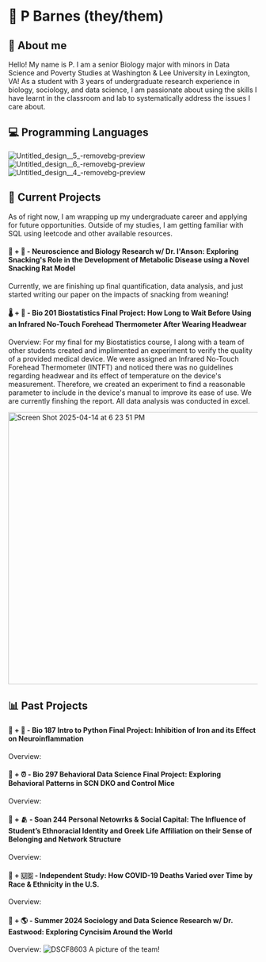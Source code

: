 # 🌱  P Barnes (they/them)

## 🔬 About me
Hello! My name is P. I am a senior Biology major with minors in Data Science and Poverty Studies at Washington & Lee University in Lexington, VA! As a student with 3 years of undergraduate research experience in biology, sociology, and data science, I am passionate about using the skills I have learnt in the classroom and lab to systematically address the issues I care about. 

## 💻 Programming Languages 
![Untitled_design__5_-removebg-preview](https://github.com/user-attachments/assets/9a87f50b-3cf5-4704-bc18-95680e95c696) ![Untitled_design__6_-removebg-preview](https://github.com/user-attachments/assets/c55e0c19-2a40-4bbd-8429-8e6016af51e1) ![Untitled_design__4_-removebg-preview](https://github.com/user-attachments/assets/bddc281d-7b37-4b26-beef-c73928eb5675) 

## 🚧 Current Projects
As of right now, I am wrapping up my undergraduate career and applying for future opportunities. Outside of my studies, I am getting familiar with SQL using leetcode and other available resources.

#### 🐁 + 🍿 - Neuroscience and Biology Research w/ Dr. I'Anson: Exploring Snacking's Role in the Development of Metabolic Disease using a Novel Snacking Rat Model
Currently, we are finishing up final quantification, data analysis, and just started writing our paper on the impacts of snacking from weaning!

#### 🌡️ + 🧣 - Bio 201 Biostatistics Final Project: How Long to Wait Before Using an Infrared No-Touch Forehead Thermometer After Wearing Headwear
Overview: For my final for my Biostatistics course, I along with a team of other students created and implimented an experiment to verify the quality of a provided medical device. We were assigned an Infrared No-Touch Forehead Thermometer (INTFT) and noticed there was no guidelines regarding headwear and its effect of temperature on the device's measurement. Therefore, we created an experiment to find a reasonable parameter to include in the device's manual to improve its ease of use. We are currently finshing the report. All data analysis was conducted in excel. 

<img width="549" alt="Screen Shot 2025-04-14 at 6 23 51 PM" src="https://github.com/user-attachments/assets/f7fd50e0-4dd9-411c-a83e-ccd40849ccea" />


## 📊 Past Projects

#### 🐁 + 🧠 - Bio 187 Intro to Python Final Project: Inhibition of Iron and its Effect on Neuroinflammation
Overview: 

#### 🐁 + ⏰ - Bio 297 Behavioral Data Science Final Project: Exploring Behavioral Patterns in SCN DKO and Control Mice
Overview: 

#### 🏫 + 🫂 - Soan 244 Personal Netowrks & Social Capital: The Influence of Student’s Ethnoracial Identity and Greek Life Affiliation on their Sense of Belonging and Network Structure
Overview: 

#### 🦠 + 🇺🇸 - Independent Study: How COVID-19 Deaths Varied over Time by Race & Ethnicity in the U.S.
Overview: 

#### 🤝 + 🌎 - Summer 2024 Sociology and Data Science Research w/ Dr. Eastwood: Exploring Cyncisim Around the World
Overview: 
![DSCF8603](https://github.com/user-attachments/assets/78b522cb-db70-479d-bd83-f0252787d06d)
A picture of the team!

<!--
**pgbarnes/pgbarnes** is a ✨ _special_ ✨ repository because its `README.md` (this file) appears on your GitHub profile.

Here are some ideas to get you started:

- 🔭 I’m currently working on ...
- 🌱 I’m currently learning ...
- 👯 I’m looking to collaborate on ...
- 🤔 I’m looking for help with ...
- 💬 Ask me about ...
- 📫 How to reach me: ...
- 😄 Pronouns: ...
- ⚡ Fun fact: ...
-->
